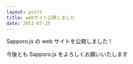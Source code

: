 ```yaml
---
layout: posts
title: webサイト公開しました
date: 2011-07-25
---
```

Sapporo.js の web サイトを公開しました！

今後とも Sapporo.js をよろしくお願いいたします
